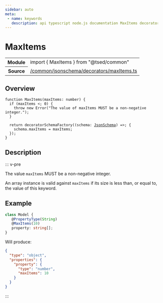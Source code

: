 ```yaml
---
sidebar: auto
meta:
 - name: keywords
   description: api typescript node.js documentation MaxItems decorator
---
```

# MaxItems <Badge text="Decorator" type="decorator"/>
<!-- Summary -->
<section class="symbol-info"><table class="is-full-width"><tbody><tr><th>Module</th><td><div class="lang-typescript"><span class="token keyword">import</span> { MaxItems }&nbsp;<span class="token keyword">from</span>&nbsp;<span class="token string">"@tsed/common"</span></div></td></tr><tr><th>Source</th><td><a href="https://github.com/Romakita/ts-express-decorators/blob/v4.30.2/src//common/jsonschema/decorators/maxItems.ts#L0-L0">/common/jsonschema/decorators/maxItems.ts</a></td></tr></tbody></table></section>

<!-- Overview -->
## Overview


<pre><code class="typescript-lang ">function <span class="token function">MaxItems</span><span class="token punctuation">(</span>maxItems<span class="token punctuation">:</span> <span class="token keyword">number</span><span class="token punctuation">)</span> <span class="token punctuation">{</span>
  if <span class="token punctuation">(</span>maxItems &lt<span class="token punctuation">;</span> 0<span class="token punctuation">)</span> <span class="token punctuation">{</span>
    throw new <span class="token function">Error</span><span class="token punctuation">(</span>"The value of maxItems MUST be a non-negative integer."<span class="token punctuation">)</span><span class="token punctuation">;</span>
  <span class="token punctuation">}</span>

  return <span class="token function">decoratorSchemaFactory</span><span class="token punctuation">(</span><span class="token punctuation">(</span>schema<span class="token punctuation">:</span> <a href="/api/common/jsonschema/class/JsonSchema.html"><span class="token">JsonSchema</span></a><span class="token punctuation">)</span> =&gt<span class="token punctuation">;</span> <span class="token punctuation">{</span>
    schema.maxItems<span class="token punctuation"> = </span>maxItems<span class="token punctuation">;</span>
  <span class="token punctuation">}</span><span class="token punctuation">)</span><span class="token punctuation">;</span>
<span class="token punctuation">}</span>
</code></pre>



<!-- Description -->
## Description

::: v-pre

The value `maxItems` MUST be a non-negative integer.

An array instance is valid against `maxItems` if its size is less than, or equal to, the value of this keyword.

## Example

```typescript
class Model {
   @PropertyType(String)
   @MaxItems(10)
   property: string[];
}
```

Will produce:

```json
{
  "type": "object",
  "properties": {
    "property": {
      "type": "number",
      "maxItems": 10
    }
  }
}
```


:::